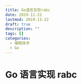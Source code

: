 ```yaml
---
title: Go语言实现rabc
date: 2019-11-22
lastmod: 2019-11-22
draft: true
description: ""
tags: []
categories:
  - 编程技术
  - Go
---
```


# Go 语言实现 rabc
